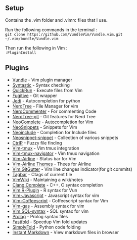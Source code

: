 
## Setup
Contains the .vim folder and .vimrc files that I use. 

Run the following commands in the terminal :  
    `git clone https://github.com/VundleVim/Vundle.vim.git ~/.vim/bundle/Vundle.vim`


Then run the following in Vim :  
    `:PluginInstall`

## Plugins

* [Vundle](https://github.com/VundleVim/Vundle.vim) - Vim plugin manager 
* [Syntastic](https://github.com/scrooloose/syntastic) - Syntax checking 
* [QuickRun](https://github.com/thinca/vim-quickrun) - Execute files from Vim 
* [Fugitive](https://github.com/tpope/vim-fugitive) - Git wrapper 
* [Jedi](https://github.com/davidhalter/jedi-vim) - Autocompletion for python 
* [NerdTree](https://github.com/scrooloose/nerdtree) - File Manager for vim
* [NerdCommenter](https://github.com/scrooloose/nerdcommenter) - For commenting Code 
* [NerdTree-git](https://github.com/Xuyuanp/nerdtree-git-plugin) - Git features for Nerd Tree
* [NeoComplete](https://github.com/Shougo/neocomplete.vim) - Autocompletion for Vim
* [NeoSnippets](https://github.com/Shougo/neosnippet.vim) - Snippets for Vim
* [Neoinclude](https://github.com/Shougo/neoinclude.vim) - Completion for Include files
* [Neosnippet-snippet](https://github.com/Shougo/neosnippet-snippets) - Collection of various snippets
* [CtrlP](https://github.com/ctrlpvim/ctrlp.vim) - Fuzzy file finding
* [Vim-tmux](https://github.com/tmux-plugins/vim-tmux) - Vim tmux integration
* [Vim-tmux-navigator](https://github.com/christoomey/vim-tmux-navigator) - Vim tmux navigation
* [Vim-Airline](https://github.com/vim-airline/vim-airline) - Status bar for Vim
* [Vim-Airline Themes](https://github.com/vim-airline/vim-airline-themes) - Thees for Airline
* [Vim GitGutter](https://github.com/airblade/vim-gitgutter) - Vim line changes indicator(for git commits)
* [Tagbar](https://github.com/vim-scripts/Tagbar) - Ctags of current file
* [VimWiki](https://github.com/vimwiki/vimwiki) - Maintaining a wiki/notes
* [Clang Complete](https://github.com/myint/clang_complete) - C++, C syntax completion
* [Vim R-Plugin](https://github.com/vim-scripts/Vim-R-plugin) - R syntax for Vun
* [Vim-Javascript](https://github.com/pangloss/vim-javascript) - Javascript syntax for vim
* [Vim-Coffeescript](https://github.com/kchmck/vim-coffee-script) - Coffeescript syntax for Vim
* [Vim-gas](https://github.com/Shirk/vim-gas) - Assembly syntax for vim
* [Vim SQL-syntax](https://github.com/shmup/vim-sql-syntax) - SQL syntax for vim
* [Prolog](https://github.com/adimit/prolog.vim) - Prolog syntax files
* [Fastfold](https://github.com/Konfekt/FastFold) - Speedup Vim fold updates
* [SimplyFold](https://github.com/tmhedberg/SimpylFold) - Python code folding
* [Instant Markdown](https://github.com/suan/vim-instant-markdown) - View markdown files in browser
